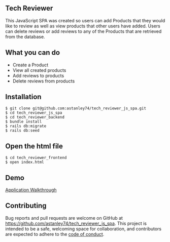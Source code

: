 ## Tech Reviewer

This JavaScript SPA was created so users can add Products that they would like to review as well as view products that other users have added. Users can delete reviews or add reviews to any of the Products that are retrieved from the database.

## What you can do

- Create a Product
- View all created products
- Add reviews to products
- Delete reviews from products

## Installation

    $ git clone git@github.com:astanley74/tech_reviewer_js_spa.git
    $ cd tech_reviewer_js_spa
    $ cd tech_reviewer_backend
    $ bundle install
    $ rails db:migrate
    $ rails db:seed

## Open the html file
    $ cd tech_reviewer_frontend
    $ open index.html

## Demo
[Application Walkthrough](https://www.youtube.com/watch?v=BcMpUzjVCik)

## Contributing

Bug reports and pull requests are welcome on GitHub at https://github.com/astanley74/tech_reviewer_js_spa. This project is intended to be a safe, welcoming space for collaboration, and contributors are expected to adhere to the [code of conduct](https://github.com/astanley74/tech_reviewer_js_spa/blob/master/CODE_OF_CONDUCT.md).